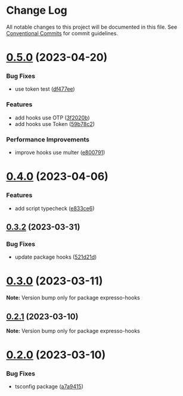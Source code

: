 # Change Log

All notable changes to this project will be documented in this file.
See [Conventional Commits](https://conventionalcommits.org) for commit guidelines.

# [0.5.0](https://github.com/masb0ymas/expresso/compare/v0.4.3...v0.5.0) (2023-04-20)

### Bug Fixes

- use token test ([df477ee](https://github.com/masb0ymas/expresso/commit/df477eeb86bfadfa5b3964d578e158b10a3c90e1))

### Features

- add hooks use OTP ([3f2020b](https://github.com/masb0ymas/expresso/commit/3f2020b764b41e210bfc32e15eef5717022cf44f))
- add hooks use Token ([59b78c2](https://github.com/masb0ymas/expresso/commit/59b78c25c557e534e44b374180449ba3e6b48781))

### Performance Improvements

- improve hooks use multer ([e800791](https://github.com/masb0ymas/expresso/commit/e800791af7f4bd66a2aa236437322a5cb6da6dec))

# [0.4.0](https://github.com/masb0ymas/expresso/compare/v0.3.2...v0.4.0) (2023-04-06)

### Features

- add script typecheck ([e833ce6](https://github.com/masb0ymas/expresso/commit/e833ce65a12016ae1d1e05ca8b6a0d26ac1e061f))

## [0.3.2](https://github.com/masb0ymas/expresso/compare/v0.3.1...v0.3.2) (2023-03-31)

### Bug Fixes

- update package hooks ([521d21d](https://github.com/masb0ymas/expresso/commit/521d21d32f17d23286b1dffca6a255898d777971))

# [0.3.0](https://github.com/masb0ymas/expresso/compare/v0.2.1...v0.3.0) (2023-03-11)

**Note:** Version bump only for package expresso-hooks

## [0.2.1](https://github.com/masb0ymas/expresso/compare/v0.2.0...v0.2.1) (2023-03-10)

**Note:** Version bump only for package expresso-hooks

# [0.2.0](https://github.com/masb0ymas/expresso/compare/v0.1.0...v0.2.0) (2023-03-10)

### Bug Fixes

- tsconfig package ([a7a9415](https://github.com/masb0ymas/expresso/commit/a7a9415ba0f0cbce5aa189f91a531628246bae5e))
